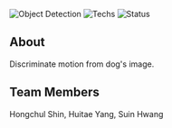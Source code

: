 ![Object Detection](https://img.shields.io/badge/Object_Detection-587601?style=flat-square&logo=lens&logoColor=93C500&label=Tag&labelColor=212030)
![Techs](https://img.shields.io/badge/Pytorch-EE4C2C?style=flat-square&logo=pytorch&logoColor=EE4C2C&label=Tech&labelColor=212030)
![Status](https://img.shields.io/badge/Completed-red?style=flat-square&logo=conventionalcommits&logoColor=red&label=Status&labelColor=212030)
## About
Discriminate motion from dog's image.
## Team Members
Hongchul Shin, Huitae Yang, Suin Hwang
